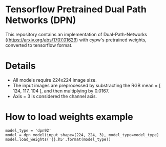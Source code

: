 # Tensorflow Pretrained Dual Path Networks (DPN)

This repository contains an implementation of Dual-Path-Networks ((https://arxiv.org/abs/1707.01629) with cypw's pretrained weights, converted to tensorflow format.

# Details

* All models require 224x224 image size. 
* The input images are preprocessed by substracting the RGB mean = [ 124, 117, 104 ], and then multiplying by 0.0167.
* Axis = 3 is considered the channel axis.

# How to load weights example

```
model_type = 'dpn92'
model = dpn_model(input_shape=(224, 224, 3), model_type=model_type)
model.load_weights('{}.h5'.format(model_type))
```

